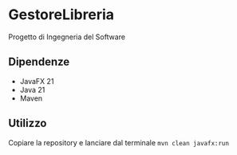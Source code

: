 # GestoreLibreria
Progetto di Ingegneria del Software

## Dipendenze
- JavaFX 21
- Java 21
- Maven

## Utilizzo 
Copiare la repository e lanciare dal terminale
`mvn clean javafx:run`


